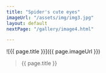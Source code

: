 ```yaml
---
title: "Spider's cute eyes"
imageUrl: "/assets/img/img3.jpg"
layout: default
nextPage: "/gallery/image4.html"

---
```


![{{ page.title }}]({{ page.imageUrl }})
> {{ page.title }}
